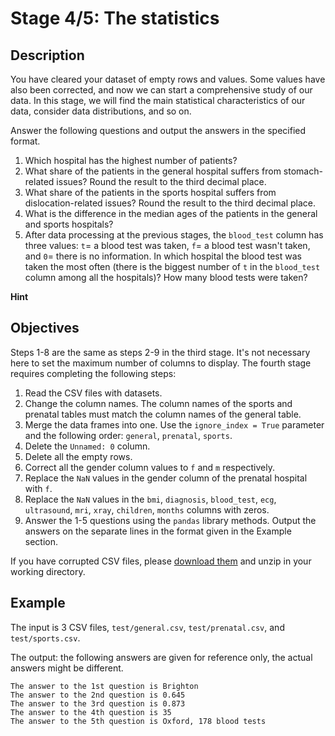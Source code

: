 <h1>Stage 4/5: The statistics</h1>

<h2><strong style="background-color: transparent; color: #000000; font-size: 11pt; font-variant: normal;"></strong>Description</h2>

<p>You have cleared your dataset of empty rows and values. Some values have also been corrected, and now we can start a comprehensive study of our data. In this stage, we will find the main statistical characteristics of our data, consider data distributions, and so on.</p>

<p>Answer the following questions and output the answers in the specified format.</p>

<ol>
	<li>Which hospital has the highest number of patients?</li>
	<li>What share of the patients in the general hospital suffers from stomach-related issues? Round the result to the third decimal place.</li>
	<li>What share of the patients in the sports hospital suffers from dislocation-related issues? Round the result to the third decimal place.</li>
	<li>What is the difference in the median ages of the patients in the general and sports hospitals?</li>
	<li>After data processing at the previous stages, the <code class="java">blood_test</code> column has three values: <code class="java">t</code>= a blood test was taken, <code class="java">f</code>= a blood test wasn't taken, and <code class="java">0</code>= there is no information. In which hospital the blood test was taken the most often (there is the biggest number of <code class="java">t</code> in the <code class="java">blood_test</code> column among all the hospitals)? How many blood tests were taken?</li>
</ol>

<p><b>Hint</b></p>
<div id="hint-1405" style="display:none;">One of the methods to solve the last problem is <code class="java">pandas.pivot_table()</code> . Set<code class="java">aggfunc='count'</code> and read <a target="_blank" href="https://pandas.pydata.org/pandas-docs/stable/reference/api/pandas.pivot_table.html" rel="noopener noreferrer nofollow">documentation</a> to set other parameters.</div></p>

<h2>Objectives</h2>

<p>Steps 1-8 are the same as steps 2-9 in the third stage. It's not necessary here to set the maximum number of columns to display. The fourth stage requires completing the following steps:</p>

<ol>
	<li>Read the CSV files with datasets.</li>
	<li>Change the column names. The column names of the sports<em> </em>and prenatal<em> </em>tables must match the column names of the general<em> </em>table.</li>
	<li>Merge the data frames into one. Use the <code class="java">ignore_index = True</code> parameter and the following order: <code class="java">general</code>, <code class="java">prenatal</code>, <code class="java">sports</code>.</li>
	<li>Delete the <code class="java">Unnamed: 0</code> column.</li>
	<li>Delete all the empty rows.</li>
	<li>Correct all the gender column values to <code class="java">f</code> and <code class="java">m</code> respectively.</li>
	<li>Replace the <code class="java">NaN</code> values in the gender column of the prenatal hospital with <code class="java">f</code>.</li>
	<li>Replace the <code class="java">NaN</code> values in the <code class="java">bmi</code>, <code class="java">diagnosis</code>, <code class="java">blood_test</code>, <code class="java">ecg</code>, <code class="java">ultrasound</code>, <code class="java">mri</code>, <code class="java">xray</code>, <code class="java">children</code>, <code class="java">months</code> columns with zeros.</li>
	<li>Answer the 1-5 questions using the <code class="java">pandas</code> library methods. Output the answers on the separate lines in the format given in the Example section.</li>
</ol>

<p>If you have corrupted CSV files, please <a target="_blank" href="https://stepik.org/media/attachments/lesson/467509/files.zip" rel="noopener noreferrer nofollow">download them</a> and unzip in your working directory.</p>

<h2>Example</h2>

<p>The input is 3 CSV files, <code class="java">test/general.csv</code>, <code class="java">test/prenatal.csv</code>, and <code class="java">test/sports.csv</code>.</p>

<p>The output: the following answers are given for reference only, the actual answers might be different.</p>

<pre><code class="language-no-highlight">The answer to the 1st question is Brighton
The answer to the 2nd question is 0.645
The answer to the 3rd question is 0.873
The answer to the 4th question is 35
The answer to the 5th question is Oxford, 178 blood tests

</code></pre>

